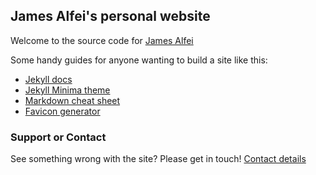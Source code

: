 ## James Alfei's personal website

Welcome to the source code for [James Alfei][jamesalfei-website]

Some handy guides for anyone wanting to build a site like this:

* [Jekyll docs](https://jekyllrb.com/docs/)
* [Jekyll Minima theme](https://github.com/jekyll/minima)
* [Markdown cheat sheet](https://github.com/adam-p/markdown-here/wiki/Markdown-Cheatsheet)
* [Favicon generator](https://realfavicongenerator.net)

### Support or Contact

See something wrong with the site? Please get in touch! [Contact details][jamesalfei-about]

[jamesalfei-website]: https://www.jamesalfei.co.uk
[jamesalfei-about]: https://www.jamesalfei.co.uk/about
